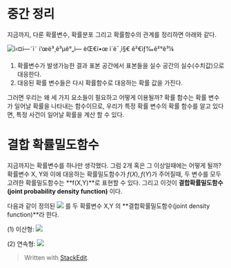 # 중간 정리 
지금까지, 다룬 확률변수, 확률분포 그리고 확률함수의 관계를 정리하면 아래와 같다. 

![ì‹¤í—˜ì˜ í‘œë³¸ê³µê°„ì— ëŒ€í•œ ì´ë¯¸ì§€ ê²€ìƒ‰ê²°ê³¼](https://encrypted-tbn0.gstatic.com/images?q=tbn:ANd9GcSRMOkmiVh5yEnxQEcUQpzGB2BQgi2E4AdBQx7dUPSvu79Kyaltdg)

1) 확률변수가 발생가능한 결과 표본 공간에서 표본들을 실수 공간의 실수(수치값)으로 대응한다.
2) 대응된 확률 변수들은 다시 확률함수로 대응하는 확률 값을 가진다.

그러면 우리는 왜 세 가지 요소들이 필요하고 어떻게 이용될까? 확률 함수는 확률 변수가 일어날 확률을 나타내는 함수이므로, 우리가 특정 확률 변수의 확률 함수를 알고 있다면, 특정 사건이 일어날 확률을 계산 할 수 있다. 

# 결합 확률밀도함수

지금까지는 확률변수를 하나만 생각했다. 그럼 2개 혹은 그 이상일때에는 어떻게 될까?
확률변수 X, Y와 이에 대응하는 확률밀도함수가 $f(X), f(Y)$가 주어질때, 두 변수를 모두 고려한 확률밀도함수는 **f(X,Y)**로 표현할 수 있다. 그리고 이것이 **결합확률밀도함수(joint probability density function)** 이다. 
  
다음과 같이 정의된 ![](https://t1.daumcdn.net/cfile/tistory/254CC74B58BBB47B34) 를 두 확률변수 X,Y 의  **결합확률밀도함수(joint density function)**라 한다.

  

(1) 이산형: ![](https://t1.daumcdn.net/cfile/tistory/276F413758BBB58F12)

(2) 연속형: ![](https://t1.daumcdn.net/cfile/tistory/23494D3B58BBBFB71D)

> Written with [StackEdit](https://stackedit.io/).
<!--stackedit_data:
eyJoaXN0b3J5IjpbODYxMjQ0Mzc1LDY1NzM5MTU4MCwtMTc0OD
g0MDkyMiwxNjA1MDA0NDY2XX0=
-->